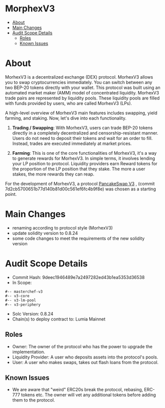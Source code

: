 # MorphexV3


- [About](#about)
- [Main Changes](#main-changes)
- [Audit Scope Details](#audit-scope-details)
  - [Roles](#roles)
  - [Known Issues](#known-issues)

# About 

MorhexV3 is a decentralized exchange (DEX) protocol. MorhexV3 allows you to swap cryptocurrencies immediately. You can switch between any two BEP-20 tokens directly with your wallet. This protocol was built using an automated market maker (AMM) model of concentrated liquidity. MorhexV3 trade pairs are represented by liquidity pools. These liquidity pools are filled with funds provided by users, who are called MorhexV3 (LPs).

A high-level overview of MorhexV3 main features includes swapping, yield farming, and staking. Now, let's dive into each functionality.

1. **Trading / Swapping**: With MorhexV3, users can trade BEP-20 tokens directly in a completely decentralized and censorship-resistant manner. Users do not need to deposit their tokens and wait for an order to fill. Instead, trades are executed immediately at market prices.

2. **Farming**: This is one of the core functionalities of MorhexV3, it's a way to generate rewards for MorhexV3. In simple terms, it involves lending your LP position to protocol. Liquidity providers earn Reward tokens for the proportion of the LP position that they stake. The more a user stakes, the more rewards they can reap.

For the development of MorhexV3, a protocol [PancakeSwap V3](https://github.com/pancakeswap/pancake-v3-contracts/tree/main/projects) , (commit 7d2cb5700651b77d140b81d00c561ef6fc4b9f8e) was chosen as a starting point.

# Main Changes

- renaming according to protocol style (MorhexV3)
- update solidity version to 0.8.24
- some code changes to meet the requirements of the new solidity version

# Audit Scope Details

- Commit Hash: 9deec1946489e7a2497282ed43b1ea5353d36538
- In Scope:
```
#-- masterchef-v3
#-- v3-core
#-- v3-lm-pool
#-- v3-periphery
```
- Solc Version: 0.8.24
- Chain(s) to deploy contract to: Lumia Mainnet

## Roles

- Owner: The owner of the protocol who has the power to upgrade the implementation. 
- Liquidity Provider: A user who deposits assets into the protocol's pools. 
- User: A user who makes swaps, takes out flash loans from the protocol.

## Known Issues

- We are aware that "weird" ERC20s break the protocol, rebasing, ERC-777 tokens etc. The owner will vet any additional tokens before adding them to the protocol. 
